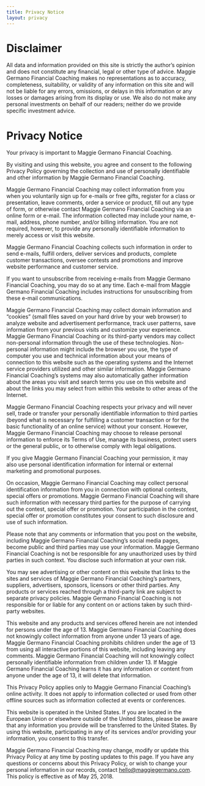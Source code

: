 ```yaml
---
title: Privacy Notice
layout: privacy
---
```


# Disclaimer

All data and information provided on this site is strictly the author’s opinion and does not constitute any financial, legal or other type of advice. Maggie Germano Financial Coaching makes no representations as to accuracy, completeness, suitability, or validity of any information on this site and will not be liable for any errors, omissions, or delays in this information or any losses or damages arising from its display or use. We also do not make any personal investments on behalf of our readers; neither do we provide specific investment advice.

# Privacy Notice   

Your privacy is important to Maggie Germano Financial Coaching.

By visiting and using this website, you agree and consent to the following Privacy Policy governing the collection and use of personally identifiable and other information by Maggie Germano Financial Coaching.

Maggie Germano Financial Coaching may collect information from you when you voluntarily sign up for e-mails or free gifts, register for a class or presentation, leave comments, order a service or product, fill out any type of form, or otherwise contact Maggie Germano Financial Coaching via an online form or e-mail. The information collected may include your name, e-mail, address, phone number, and/or billing information. You are not required, however, to provide any personally identifiable information to merely access or visit this website.

Maggie Germano Financial Coaching collects such information in order to send e-mails, fulfill orders, deliver services and products, complete customer transactions, oversee contests and promotions and improve website performance and customer service.

If you want to unsubscribe from receiving e-mails from Maggie Germano Financial Coaching, you may do so at any time. Each e-mail from Maggie Germano Financial Coaching includes instructions for unsubscribing from these e-mail communications.

Maggie Germano Financial Coaching may collect domain information and “cookies” (small files saved on your hard drive by your web browser) to analyze website and advertisement performance, track user patterns, save information from your previous visits and customize your experience. Maggie Germano Financial Coaching or its third-party vendors may collect non-personal information through the use of these technologies. Non-personal information might include the browser you use, the type of computer you use and technical information about your means of connection to this website such as the operating systems and the Internet service providers utilized and other similar information. Maggie Germano Financial Coaching’s systems may also automatically gather information about the areas you visit and search terms you use on this website and about the links you may select from within this website to other areas of the Internet.

Maggie Germano Financial Coaching respects your privacy and will never sell, trade or transfer your personally identifiable information to third parties (beyond what is necessary for fulfilling a customer transaction or for the basic functionality of an online service) without your consent. However, Maggie Germano Financial Coaching may choose to release personal information to enforce its Terms of Use, manage its business, protect users or the general public, or to otherwise comply with legal obligations.

If you give Maggie Germano Financial Coaching your permission, it may also use personal identification information for internal or external marketing and promotional purposes.

On occasion, Maggie Germano Financial Coaching may collect personal identification information from you in connection with optional contests, special offers or promotions. Maggie Germano Financial Coaching will share such information with necessary third parties for the purpose of carrying out the contest, special offer or promotion. Your participation in the contest, special offer or promotion constitutes your consent to such disclosure and use of such information.

Please note that any comments or information that you post on the website, including Maggie Germano Financial Coaching’s social media pages, become public and third parties may use your information. Maggie Germano Financial Coaching is not be responsible for any unauthorized uses by third parties in such context. You disclose such information at your own risk.

You may see advertising or other content on this website that links to the sites and services of Maggie Germano Financial Coaching’s partners, suppliers, advertisers, sponsors, licensors or other third parties.  Any products or services reached through a third-party link are subject to separate privacy policies. Maggie Germano Financial Coaching is not responsible for or liable for any content on or actions taken by such third-party websites.

This website and any products and services offered herein are not intended for persons under the age of 13. Maggie Germano Financial Coaching does not knowingly collect information from anyone under 13 years of age. Maggie Germano Financial Coaching prohibits children under the age of 13 from using all interactive portions of this website, including leaving any comments. Maggie Germano Financial Coaching will not knowingly collect personally identifiable information from children under 13. If Maggie Germano Financial Coaching learns it has any information or content from anyone under the age of 13, it will delete that information.

This Privacy Policy applies only to Maggie Germano Financial Coaching’s online activity. It does not apply to information collected or used from other offline sources such as information collected at events or conferences.

This website is operated in the United States. If you are located in the European Union or elsewhere outside of the United States, please be aware that any information you provide will be transferred to the United States. By using this website, participating in any of its services and/or providing your information, you consent to this transfer.

Maggie Germano Financial Coaching may change, modify or update this Privacy Policy at any time by posting updates to this page. If you have any questions or concerns about this Privacy Policy, or wish to change your personal information in our records, contact [hello@maggiegermano.com](mailto:hello@maggiegermano.com).  This policy is effective as of May 25, 2018. 